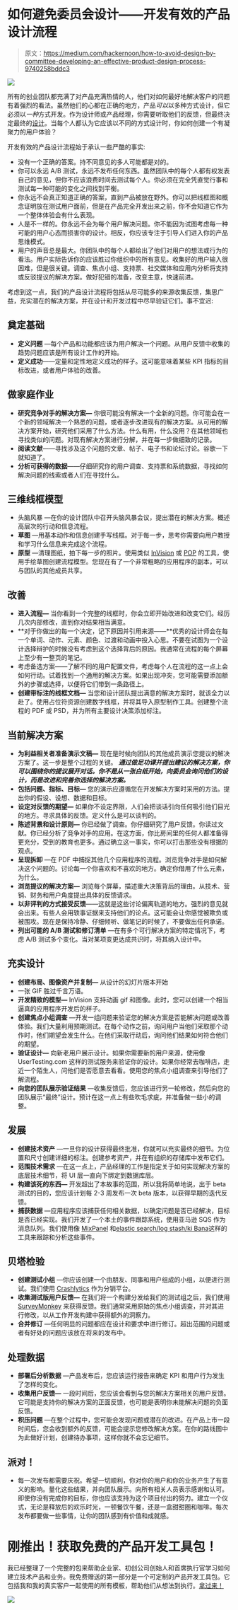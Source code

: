 # 如何避免委员会设计——开发有效的产品设计流程

> 原文：<https://medium.com/hackernoon/how-to-avoid-design-by-committee-developing-an-effective-product-design-process-9740258bddc3>

![](img/f0f105f394d84113cf56559080fc2973.png)

所有的创业团队都充满了对产品充满热情的人，他们对如何最好地解决客户的问题有着强烈的看法。虽然他们的心都在正确的地方，产品*可以*以多种方式设计，但它必须以*一种*方式开发。作为设计师或产品经理，你需要听取他们的反馈，但最终决定最终的[设计](https://hackernoon.com/tagged/design)。当每个人都认为它应该以不同的方式设计时，你如何创建一个有凝聚力的用户体验？

开发有效的产品设计流程始于承认一些严酷的事实:

*   没有一个正确的答案。持不同意见的多人可能都是对的。
*   你可以永远 A/B 测试，永远不发布任何东西。虽然团队中的每个人都有权发表自己的意见，但你不应该浪费时间去测试每个人。你必须在完全凭直觉行事和测试每一种可能的变化之间找到平衡。
*   你永远不会真正知道正确的答案，直到产品被放在野外。你可以把线框图和概念证明放在测试用户面前，但是在产品完全开发出来之前，你不会知道它作为一个整体体验会有什么表现。
*   人是不一样的。你永远不会为每个用户解决问题。你不能因为试图考虑每一种可能的用户心态而损害你的设计。相反，你应该专注于引导人们进入你的产品思维模式。
*   用户的声音总是最大。你团队中的每个人都给出了他们对用户的想法或行为的看法。用户实际告诉你的应该胜过你组织中的所有意见。收集好的用户输入很困难，但是很关键。调查、焦点小组、支持票、社交媒体和应用内分析将支持或反驳提议的解决方案。做好犯错的准备，改变主意，快速前进。

考虑到这一点，我们的产品设计流程将包括从尽可能多的来源收集反馈，集思广益，充实潜在的解决方案，并在设计和开发过程中尽早验证它们。事不宜迟:

## 奠定基础

*   **定义问题** —每个产品和功能都应该为用户解决一个问题。从用户反馈中收集的趋势问题应该是所有设计工作的开始。
*   **定义成功**——定量和定性地定义成功的样子。这可能意味着某些 KPI 指标的目标改进，或者用户体验的改善。

## 做家庭作业

*   **研究竞争对手的解决方案—** 你很可能没有解决一个全新的问题。你可能会在一个新的领域解决一个熟悉的问题，或者逐步改进现有的解决方案。从可用的解决方案开始，研究他们采用了什么方法。什么有用，什么没用？在其他领域也寻找类似的问题。对现有解决方案进行分解，并在每一步做细致的记录。
*   **阅读文献**——寻找涉及这个问题的文章、帖子、电子书和论坛讨论。谷歌一下就知道了。
*   **分析可获得的数据**——仔细研究你的用户调查、支持票和系统数据，寻找如何解决问题的线索或者人们在寻找什么。

## 三维线框模型

*   头脑风暴 —在你的设计团队中召开头脑风暴会议，提出潜在的解决方案。概述高层次的行动和信息流程。
*   **草图** —用基本动作和信息创建手写线框。对于每一步，思考你需要向用户教授和学习什么信息来完成这个流程。
*   **原型** —清理图纸，拍下每一步的照片。使用类似 [InVision](https://www.invisionapp.com/) 或 [POP](https://popapp.in/) 的工具，使用手绘草图创建流程模型。您现在有了一个非常粗略的应用程序的副本，可以与团队的其他成员共享。

## 改善

*   **进入流程—** 当你看到一个完整的线框时，你会立即开始改进和改变它们。经历几次内部修改，直到你对结果相当满意。
*   **对于你做出的每一个决定，记下原因并引用来源——**优秀的设计师会在每一个单词、动作、元素、颜色、过渡和动画中投入心思。不要在试图为一个设计选择辩护的时候没有考虑到这个选择背后的原因。我通常在流程的每个屏幕上至少有一整页的笔记。
*   考虑备选方案——了解不同的用户配置文件，考虑每个人在流程的这一点上会如何行动。试着找到一个通用的解决方案。如果出现冲突，您可能需要添加额外的步骤或选择，以便将它们带到一条路径上。
*   **创建带标注的线框文档—** 当您和设计团队提出满意的解决方案时，就该全力以赴了。使用占位符资源创建数字线框，并将其导入原型制作工具。创建整个流程的 PDF 或 PSD，并为所有主要设计决策添加标注。

## 当前解决方案

*   **为利益相关者准备演示文稿—** 现在是时候向团队的其他成员演示您提议的解决方案了。这一步是整个过程的关键。 ***通过做足功课并提出建议的解决方案，你可以围绕你的提议展开对话。你不是从一张白纸开始，向委员会询问他们的设计，而是改进和完善你选择的解决方案。***
*   **包括问题、指标、目标—** 您的演示应遵循您在开发解决方案时采用的方法。提出你的假设、设想、数据和目标。
*   **设定对反馈的期望—** 如果你不设定界限，人们会把谈话引向任何吸引他们目光的地方。寻求具体的反馈。定义什么是可以谈判的。
*   **陈述背景和设计原则—** 你已经做了调查。你仔细研究了用户反馈。你读过文献。你已经分析了竞争对手的应用。在这方面，你比房间里的任何人都准备得更充分，受到的教育也更多。通过确立这一事实，你可以打击那些没有根据的观点。
*   **呈现拆卸** —在 PDF 中捕捉其他几个应用程序的流程。浏览竞争对手是如何解决这个问题的。讨论每一个你喜欢和不喜欢的地方。确定你借用了什么元素，为什么。
*   **浏览提议的解决方案—** 浏览每个屏幕，描述重大决策背后的理由。从技术、营销、财务和用户角度提出具体的反馈请求。
*   **以非评判的方式接受反馈**——这就是这些讨论偏离轨道的地方。强烈的意见就会出来。有些人会用轶事证据来支持他们的论点。这可能会让你感觉被欺负或被围攻。现在是保持冷静、仔细倾听、做笔记的时候了，不要做出任何承诺。
*   **列出可能的 A/B 测试和修订清单** —在有多个可行解决方案的特定情况下，考虑 A/B 测试多个变化。当对某项变更达成共识时，将其纳入设计中。

## 充实设计

*   **创建布局、图像资产并复制—** 从设计的幻灯片版本开始
*   一张 GIF 胜过千言万语。
*   **开发精致的模型—** InVision 支持动画 gif 和图像。此时，您可以创建一个相当逼真的应用程序开发后的样子。
*   **创建焦点小组调查** —开发一组问题来验证您的解决方案是否能解决问题或改善体验。我们大量利用预期测试。在每个动作之前，询问用户当他们采取那个动作时，他们期望会发生什么。在他们采取行动后，询问他们结果如何符合他们的期望。
*   **验证设计—** 向新老用户展示设计。如果你需要新的用户来源，使用像 UserTesting.com 这样的测试服务来验证你的设计。如果你经常去咖啡店，走近一个陌生人，问他们是否愿意去看看。使用您的焦点小组调查来引导他们了解流程。
*   **向您的团队展示验证结果** —收集反馈后，您应该进行另一轮修改，然后向您的团队展示“最终”设计。预计在这一点上有些吹毛求疵，并准备做一些小的调整。

## 发展

*   **创建技术资产** —一旦你的设计获得最终批准，你就可以充实最终的细节。为位置和尺寸创建详细的标注。创建参考资产，并在有组织的存储库中发布它们。
*   **范围技术需求** —在这一点上，产品经理的工作是指定关于如何实现解决方案的底层技术细节，将 UI 层一直向下绑定到数据库层。
*   **构建该死的东西—** 开发超出了本故事的范围，所以我将简单地说，出于 beta 测试的目的，您应该计划每 2-3 周发布一次 beta 版本，以获得早期的迭代反馈。
*   **捕获数据** —应用程序应该捕获任何相关数据，以确定问题是否已经解决，目标是否已经实现。我们开发了一个本土的事件跟踪系统，使用亚马逊 SQS 作为消息队列。我们使用像 [MixPanel](http://mixpanel.com/) 和[elastic search/log stash/ki Bana](https://aws.amazon.com/elasticsearch-service/)这样的工具来跟踪和分析这些事件。

## 贝塔检验

*   **创建测试小组** —你应该创建一个由朋友、同事和用户组成的小组，以便进行测试。我们使用 [Crashlytics](http://try.crashlytics.com/) 作为分销平台。
*   **收集测试版用户反馈—** 在我们将一个构建分发给我们的测试组之后，我们使用 [SurveyMonkey](https://www.surveymonkey.com/) 来获得反馈。我们通常采用原始的焦点小组调查，并对其进行修改，以从工作开发构建中获得额外的洞察力。
*   **合并修订** —任何明显的问题都应在设计和要求中进行修订。超出范围的问题或者有好处的问题应该放在将来的发布中。

## 处理数据

*   **部署后分析数据** —产品发布后，您应该运行报告来确定 KPI 和用户行为发生了怎样的变化。
*   **收集用户反馈—** 一段时间后，您应该会看到与您的解决方案相关的用户反馈。它可能是支持你的解决方案的正面反馈，也可能是表明你未能解决问题的负面反馈。
*   **积压问题** —在整个过程中，您可能会发现问题或潜在的改进。在产品上市一段时间后，您会收到额外的反馈，可能会提示您修改解决方案。在你的路线图中为此做好计划，创建待办事项，这样你就不会忘记细节。

## 派对！

*   每一次发布都需要庆祝。希望一切顺利，你对你的用户和你的业务产生了有意义的影响。量化这些结果，并向团队展示。向所有相关人员表示感谢和认可。即使你没有完成你的目标，你也应该支持为这个项目付出的努力。建立一个仪式，无论是释放后的欢乐时光，一顿餐饮午餐，还是一盒甜甜圈和咖啡。每次发布都要做一些事情，让你的团队感到有价值和成就感。

# 刚推出！获取免费的产品开发工具包！

我已经整理了一个完整的包来帮助企业家、初创公司创始人和首席执行官学习如何建立技术产品和业务。我免费赠送的第一部分是一个可定制的产品开发工具包。它包括我和我的真实客户一起使用的所有模板，帮助他们从想法到执行。[拿过来！](http://www.buildtherightthings.com/toolkit)

[![](img/7d9ab3bffea6dc5aed3b751863de1474.png)](http://www.fullcycleproduct.com)